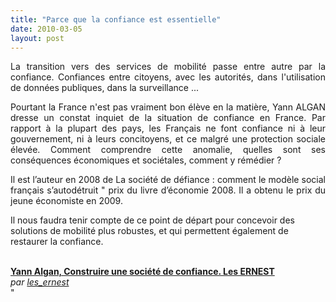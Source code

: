 ```yaml
---
title: "Parce que la confiance est essentielle"
date: 2010-03-05
layout: post
---
```


<p style="text-align: justify">La transition vers des services de mobilité passe entre autre par la confiance. Confiances entre citoyens, avec les autorités, dans l'utilisation de données publiques, dans la surveillance ...</p> <p style="text-align: justify">Pourtant la France n'est pas vraiment bon élève en la matière, Yann ALGAN dresse un constat inquiet de la situation de confiance en France. Par rapport à la plupart des pays, les Français ne font confiance ni à leur gouvernement, ni à leurs concitoyens, et ce malgré une protection sociale élevée. Comment comprendre cette anomalie, quelles sont ses conséquences économiques et sociétales, comment y rémédier ?</p> <p style="text-align: justify">Il est l’auteur en 2008 de La société de défiance : comment le modèle social français s’autodétruit " prix du livre d’économie 2008. Il a obtenu le prix du jeune économiste en 2009. </p> <p>Il nous faudra tenir compte de ce point de départ pour concevoir des solutions de mobilité plus robustes, et qui permettent également de restaurer la confiance.</p> <p style=""text-align: center"">  </p> <div><br /><strong><a href=""http://www.dailymotion.com/swf/xbqvqz"">Yann Algan, Construire une société de confiance. Les ERNEST</a></strong><br /><em>par <a href=""http://www.dailymotion.com/les_ernest"">les_ernest</a></em></div>"